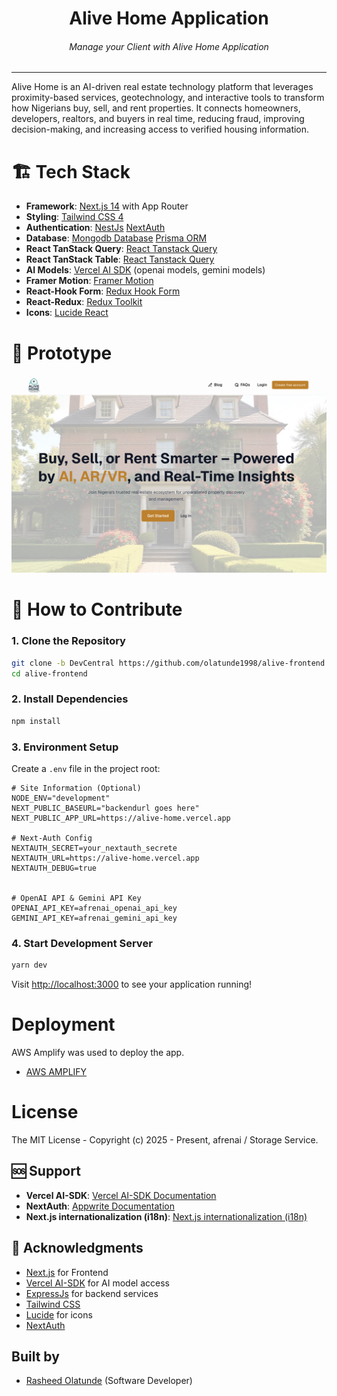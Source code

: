 <div align="center">
<h1>Alive Home Application</h1>
<h6><i>Manage your Client with Alive Home Application</i></h6>
<hr />
</div>

Alive Home is an AI-driven real estate technology platform that leverages proximity-based services, geotechnology, and interactive tools to transform how Nigerians buy, sell, and rent properties. It connects homeowners, developers, realtors, and buyers in real time, reducing fraud, improving decision-making, and increasing access to verified housing information.

# 🏗️ Tech Stack

- **Framework**: [Next.js 14](https://nextjs.org/) with App Router
- **Styling**: [Tailwind CSS 4](https://tailwindcss.com/)
- **Authentication**: [NestJs](https://nestjs.com/) [NextAuth](https://next-auth.js.org/)
- **Database**: [Mongodb Database](https://account.mongodb.com/) [Prisma ORM](https://www.prisma.io/)
- **React TanStack Query**: [React Tanstack Query](https://tanstack.com/query/latest)
- **React TanStack Table**: [React Tanstack Query](https://tanstack.com/table/v8)
- **AI Models**: [Vercel AI SDK](https://ai-sdk.dev/) (openai models, gemini models)
- **Framer Motion**: [Framer Motion](https://motion.dev/docs)
- **React-Hook Form**: [Redux Hook Form](https://react-hook-form.com)
- **React-Redux**: [Redux Toolkit](https://redux-toolkit.js.org/)
- **Icons**: [Lucide React](https://lucide.dev/)

# 🎯 Prototype

![Minion](public/assets/prototype.png)

# 🚀 How to Contribute

### 1. Clone the Repository

```bash
git clone -b DevCentral https://github.com/olatunde1998/alive-frontend.git
cd alive-frontend
```

### 2. Install Dependencies

```bash
npm install
```

### 3. Environment Setup

Create a `.env` file in the project root:

```env
# Site Information (Optional)
NODE_ENV="development"
NEXT_PUBLIC_BASEURL="backendurl goes here"
NEXT_PUBLIC_APP_URL=https://alive-home.vercel.app

# Next-Auth Config
NEXTAUTH_SECRET=your_nextauth_secrete
NEXTAUTH_URL=https://alive-home.vercel.app
NEXTAUTH_DEBUG=true


# OpenAI API & Gemini API Key
OPENAI_API_KEY=afrenai_openai_api_key
GEMINI_API_KEY=afrenai_gemini_api_key
```

### 4. Start Development Server

```bash
yarn dev
```

Visit [http://localhost:3000](http://localhost:3000) to see your application running!

# Deployment

AWS Amplify was used to deploy the app.

- [AWS AMPLIFY](https://us-east-1.console.aws.amazon.com/amplify)

# License

The MIT License - Copyright (c) 2025 - Present, afrenai / Storage Service.

## 🆘 Support

- **Vercel AI-SDK**: [Vercel AI-SDK Documentation](https://ai-sdk.dev/docs/introduction/)
- **NextAuth**: [Appwrite Documentation](https://next-auth.js.org/)
- **Next.js internationalization (i18n)**: [Next.js internationalization (i18n)](https://next-intl.dev/docs)

## 🙏 Acknowledgments

- [Next.js](https://nextjs.org) for Frontend
- [Vercel AI-SDK](https://ai-sdk.dev/) for AI model access
- [ExpressJs](https://nestjs.com/) for backend services
- [Tailwind CSS](https://tailwindcss.com)
- [Lucide](https://lucide.dev) for icons
- [NextAuth](https://next-auth.js.org/)

## Built by

- [Rasheed Olatunde](https://github.com/olatunde1998) (Software Developer)
